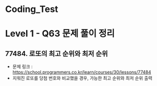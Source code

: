 # Coding_Test

# Level 1 - Q63 문제 풀이 정리

## 77484. 로또의 최고 순위와 최저 순위
- 문제 링크 : https://school.programmers.co.kr/learn/courses/30/lessons/77484
- 지워진 로또를 당첨 번호와 비교했을 경우, 가능한 최고 순위와 최저 순위 출력

